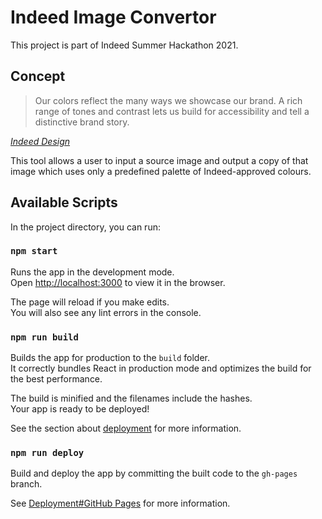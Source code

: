 # Indeed Image Convertor

This project is part of Indeed Summer Hackathon 2021.

## Concept

> Our colors reflect the many ways we showcase our brand. A rich range of tones and contrast lets us build for accessibility and tell a distinctive brand story.

<cite>[Indeed Design](https://indeed.design/brand/color)</cite>

This tool allows a user to input a source image and output a copy of that image which uses only a predefined palette of Indeed-approved colours.

## Available Scripts

In the project directory, you can run:

### `npm start`

Runs the app in the development mode.\
Open [http://localhost:3000](http://localhost:3000) to view it in the browser.

The page will reload if you make edits.\
You will also see any lint errors in the console.

### `npm run build`

Builds the app for production to the `build` folder.\
It correctly bundles React in production mode and optimizes the build for the best performance.

The build is minified and the filenames include the hashes.\
Your app is ready to be deployed!

See the section about [deployment](https://facebook.github.io/create-react-app/docs/deployment) for more information.

### `npm run deploy`

Build and deploy the app by committing the built code to the `gh-pages` branch.

See [Deployment#GitHub Pages](https://create-react-app.dev/docs/deployment/#github-pages) for more information.
